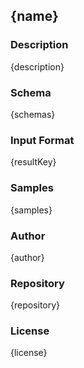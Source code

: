 ## {name}

### Description

{description}

### Schema

{schemas}

### Input Format

{resultKey}

### Samples

{samples}

### Author

{author}

### Repository

{repository}


### License

{license}

